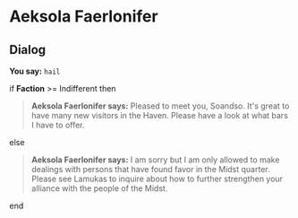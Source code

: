 # Aeksola Faerlonifer


## Dialog

**You say:** `hail`



if **Faction** >= Indifferent then



>**Aeksola Faerlonifer says:** Pleased to meet you, Soandso. It's great to have many new visitors in the Haven. Please have a look at what bars I have to offer.


else



>**Aeksola Faerlonifer says:** I am sorry but I am only allowed to make dealings with persons that have found favor in the Midst quarter. Please see Lamukas to inquire about how to further strengthen your alliance with the people of the Midst.

end
